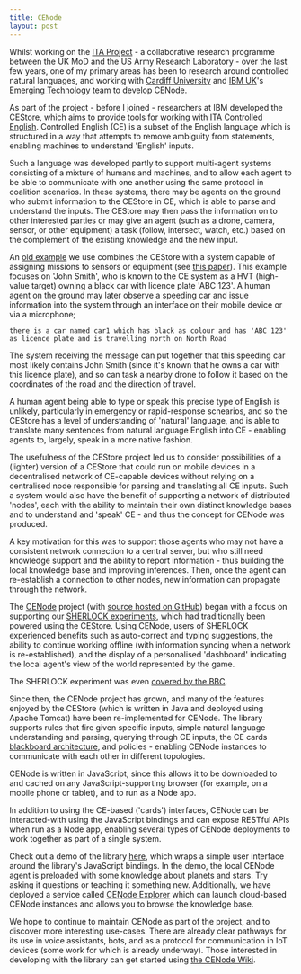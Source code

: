 ```yaml
---
title: CENode
layout: post
---
```


Whilst working on the [ITA Project](http://usukita.com) - a collaborative research programme between the UK MoD and the US Army Research Laboratory -  over the last few years, one of my primary areas has been to research around controlled natural languages, and working with [Cardiff University](http://cf.ac.uk) and [IBM UK](https://www.ibm.com/uk-en)'s [Emerging Technology](https://emerging-technology.co.uk) team to develop CENode.

As part of the project - before I joined - researchers at IBM developed the [CEStore](https://github.com/ce-store/ce-store), which aims to provide tools for working with [ITA Controlled English](https://developer.ibm.com/open/2016/06/16/ce-store-and-controlled-english-puts-ita-science-library-in-the-spotlight). Controlled English (CE) is a subset of the English language which is structured in a way that attempts to remove ambiguity from statements, enabling machines to understand 'English'
inputs.

Such a language was developed partly to support multi-agent systems consisting of a mixture of humans and machines, and to allow each agent to be able to communicate with one another using the same protocol in coalition scenarios. In these systems, there may be agents on the ground who submit information to the CEStore in CE, which is able to parse and understand the inputs. The CEStore may then pass the information on to other interested parties or may give an agent (such as a drone,
camera, sensor, or other equipment) a task (follow, intersect, watch, etc.) based on the complement of the existing knowledge and the new input.

An [old example](https://pdfs.semanticscholar.org/d5d5/65fcadcb35579b5ee25cdaa713afa14f7835.pdf) we use combines the CEStore with a system capable of assigning missions to sensors or equipment (see [this paper](https://users.cs.cf.ac.uk/A.D.Preece/publications/download/spie2012a.pdf)). This example focuses on 'John Smith', who is known to the CE system as a HVT (high-value target) owning a black car with licence plate 'ABC 123'. A human agent on the ground may later observe a speeding car and issue information into the system through an interface on their mobile device or via a microphone;

`there is a car named car1 which has black as colour and has 'ABC 123' as licence plate and is travelling north on North Road`

The system receiving the message can put together that this speeding car most likely contains John Smith (since it's known that he owns a car with this licence plate), and so can task a nearby drone to follow it based on the coordinates of the road and the direction of travel.

A human agent being able to type or speak this precise type of English is unlikely, particularly in emergency or rapid-response scnearios, and so the CEStore has a level of understanding of 'natural' language, and is able to translate many sentences from natural language English into CE - enabling agents to, largely, speak in a more native fashion.

The usefulness of the CEStore project led us to consider possibilities of a (lighter) version of a CEStore that could run on mobile devices in a decentralised network of CE-capable devices without relying on a centralised node responsible for parsing and translating all CE inputs. Such a system would also have the benefit of supporting a network of distributed 'nodes', each with the ability to maintain their own distinct knowledge bases and to understand and 'speak' CE - and thus the
concept for CENode was produced.

A key motivation for this was to support those agents who may not have a consistent network connection to a central server, but who still need knowledge support and the ability to report information - thus building the local knowledge base and improving inferences. Then, once the agent can re-establish a connection to other nodes, new information can propagate through the network.

The [CENode](http://cenode.io) project (with [source hosted on GitHub](https://github.com/flyingsparx/CENode)) began with a focus on supporting our [SHERLOCK experiments](http://ieeexplore.ieee.org/abstract/document/7936494), which had traditionally been powered using the CEStore. Using CENode, users of SHERLOCK experienced benefits such as auto-correct and typing suggestions, the ability to continue working offline (with information syncing when a network is re-established), and the display of a personalised 'dashboard' indicating the local agent's view of the world represented by the game.

The SHERLOCK experiment was even [covered by the BBC](http://www.bbc.co.uk/news/technology-34423291).

Since then, the CENode project has grown, and many of the features enjoyed by the CEStore (which is written in Java and deployed using Apache Tomcat) have been re-implemented for CENode. The library supports rules that fire given specific inputs, simple natural language understanding and parsing, querying through CE inputs, the CE cards [blackboard architecture](https://pdfs.semanticscholar.org/d5d5/65fcadcb35579b5ee25cdaa713afa14f7835.pdf), and policies - enabling CENode instances to communicate with each other in different topologies.

CENode is written in JavaScript, since this allows it to be downloaded to and cached on any JavaScript-supporting browser (for example, on a mobile phone or tablet), and to run as a Node app.

In addition to using the CE-based ('cards') interfaces, CENode can be interacted-with using the JavaScript bindings and can expose RESTful APIs when run as a Node app, enabling several types of CENode deployments to work together as part of a single system.

Check out a demo of the library [here](http://cenode.io/demo/index.html), which wraps a simple user interface around the library's JavaScript bindings. In the demo, the local CENode agent is preloaded with some knowledge about planets and stars. Try asking it questions or teaching it something new. Additionally, we have deployed a service called [CENode Explorer](http://explorer.cenode.io) which can launch cloud-based CENode instances and allows you to browse the knowledge base.

We hope to continue to maintain CENode as part of the project, and to discover more interesting use-cases. There are already clear pathways for its use in voice assistants, bots,  and as a protocol for communication in IoT devices (some work for which is already underway). Those interested in developing with the library can get started using [the CENode Wiki](https://github.com/flyingsparx/CENode/wiki).
